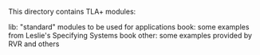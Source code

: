 This directory contains TLA+ modules:

lib: "standard" modules to be used for applications
book: some examples from Leslie's Specifying Systems book
other: some examples provided by RVR and others
